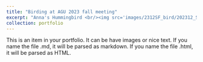 ```yaml
---
title: "Birding at AGU 2023 fall meeting"
excerpt: "Anna's Hummingbird <br/><img src='images/2312SF_bird/202312_SF-13.jpg'>"
collection: portfolio
---
```


This is an item in your portfolio. It can be have images or nice text. If you name the file .md, it will be parsed as markdown. If you name the file .html, it will be parsed as HTML. 

